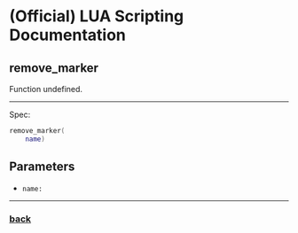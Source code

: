 
# (Official) LUA Scripting Documentation

## remove_marker

Function undefined.

___

Spec:

```lua
remove_marker(
	name)
```

## Parameters

- `name:` 

___

### [back](../other)
